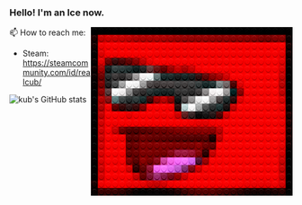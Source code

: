 
### Hello! I'm an Ice now.

<img src="./legofy2.png" width="359" height="300" align="right"/>

📫 How to reach me:
- Steam: https://steamcommunity.com/id/realcub/

![kub's GitHub stats](https://github-readme-stats.vercel.app/api?username=mindtheice&show_icons=true&theme=synthwave)
